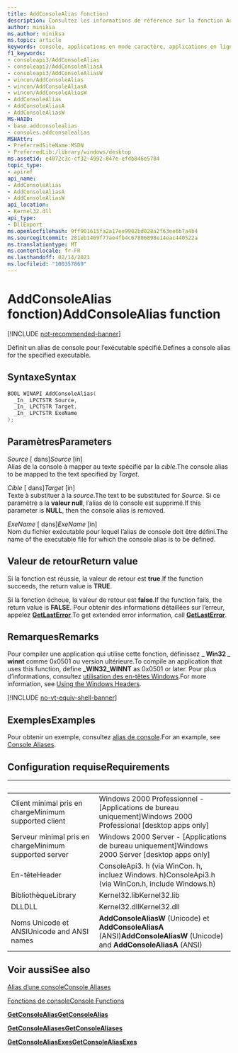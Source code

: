 ```yaml
---
title: AddConsoleAlias fonction)
description: Consultez les informations de référence sur la fonction AddConsoleAlias, qui définit un alias de console pour l’exécutable spécifié.
author: miniksa
ms.author: miniksa
ms.topic: article
keywords: console, applications en mode caractère, applications en ligne de commande, applications de terminal, API console
f1_keywords:
- consoleapi3/AddConsoleAlias
- consoleapi3/AddConsoleAliasA
- consoleapi3/AddConsoleAliasW
- wincon/AddConsoleAlias
- wincon/AddConsoleAliasA
- wincon/AddConsoleAliasW
- AddConsoleAlias
- AddConsoleAliasA
- AddConsoleAliasW
MS-HAID:
- base.addconsolealias
- consoles.addconsolealias
MSHAttr:
- PreferredSiteName:MSDN
- PreferredLib:/library/windows/desktop
ms.assetid: e4072c3c-cf32-4992-847e-efdb846e5784
topic_type:
- apiref
api_name:
- AddConsoleAlias
- AddConsoleAliasA
- AddConsoleAliasW
api_location:
- Kernel32.dll
api_type:
- DllExport
ms.openlocfilehash: 9ff901615fa2a17ee9902bd028a2f63ee6b7a4b4
ms.sourcegitcommit: 281eb1469f77ae4fb4c67806898e14eac440522a
ms.translationtype: MT
ms.contentlocale: fr-FR
ms.lasthandoff: 02/14/2021
ms.locfileid: "100357869"
---
```

# <a name="addconsolealias-function"></a><span data-ttu-id="f7cfc-104">AddConsoleAlias fonction)</span><span class="sxs-lookup"><span data-stu-id="f7cfc-104">AddConsoleAlias function</span></span>

[!INCLUDE [not-recommended-banner](./includes/not-recommended-banner.md)]

<span data-ttu-id="f7cfc-105">Définit un alias de console pour l’exécutable spécifié.</span><span class="sxs-lookup"><span data-stu-id="f7cfc-105">Defines a console alias for the specified executable.</span></span>

## <a name="syntax"></a><span data-ttu-id="f7cfc-106">Syntaxe</span><span class="sxs-lookup"><span data-stu-id="f7cfc-106">Syntax</span></span>

```C
BOOL WINAPI AddConsoleAlias(
  _In_ LPCTSTR Source,
  _In_ LPCTSTR Target,
  _In_ LPCTSTR ExeName
);
```

## <a name="parameters"></a><span data-ttu-id="f7cfc-107">Paramètres</span><span class="sxs-lookup"><span data-stu-id="f7cfc-107">Parameters</span></span>

<span data-ttu-id="f7cfc-108">*Source* \[ dans\]</span><span class="sxs-lookup"><span data-stu-id="f7cfc-108">*Source* \[in\]</span></span>  
<span data-ttu-id="f7cfc-109">Alias de la console à mapper au texte spécifié par la *cible*.</span><span class="sxs-lookup"><span data-stu-id="f7cfc-109">The console alias to be mapped to the text specified by *Target*.</span></span>

<span data-ttu-id="f7cfc-110">*Cible* \[ dans\]</span><span class="sxs-lookup"><span data-stu-id="f7cfc-110">*Target* \[in\]</span></span>  
<span data-ttu-id="f7cfc-111">Texte à substituer à la *source*.</span><span class="sxs-lookup"><span data-stu-id="f7cfc-111">The text to be substituted for *Source*.</span></span> <span data-ttu-id="f7cfc-112">Si ce paramètre a la **valeur null**, l’alias de la console est supprimé.</span><span class="sxs-lookup"><span data-stu-id="f7cfc-112">If this parameter is **NULL**, then the console alias is removed.</span></span>

<span data-ttu-id="f7cfc-113">*ExeName* \[ dans\]</span><span class="sxs-lookup"><span data-stu-id="f7cfc-113">*ExeName* \[in\]</span></span>  
<span data-ttu-id="f7cfc-114">Nom du fichier exécutable pour lequel l’alias de console doit être défini.</span><span class="sxs-lookup"><span data-stu-id="f7cfc-114">The name of the executable file for which the console alias is to be defined.</span></span>

## <a name="return-value"></a><span data-ttu-id="f7cfc-115">Valeur de retour</span><span class="sxs-lookup"><span data-stu-id="f7cfc-115">Return value</span></span>

<span data-ttu-id="f7cfc-116">Si la fonction est réussie, la valeur de retour est **true**.</span><span class="sxs-lookup"><span data-stu-id="f7cfc-116">If the function succeeds, the return value is **TRUE**.</span></span>

<span data-ttu-id="f7cfc-117">Si la fonction échoue, la valeur de retour est **false**.</span><span class="sxs-lookup"><span data-stu-id="f7cfc-117">If the function fails, the return value is **FALSE**.</span></span> <span data-ttu-id="f7cfc-118">Pour obtenir des informations détaillées sur l’erreur, appelez [**GetLastError**](/windows/win32/api/errhandlingapi/nf-errhandlingapi-getlasterror).</span><span class="sxs-lookup"><span data-stu-id="f7cfc-118">To get extended error information, call [**GetLastError**](/windows/win32/api/errhandlingapi/nf-errhandlingapi-getlasterror).</span></span>

## <a name="remarks"></a><span data-ttu-id="f7cfc-119">Remarques</span><span class="sxs-lookup"><span data-stu-id="f7cfc-119">Remarks</span></span>

<span data-ttu-id="f7cfc-120">Pour compiler une application qui utilise cette fonction, définissez **\_ Win32 \_ winnt** comme 0x0501 ou version ultérieure.</span><span class="sxs-lookup"><span data-stu-id="f7cfc-120">To compile an application that uses this function, define **\_WIN32\_WINNT** as 0x0501 or later.</span></span> <span data-ttu-id="f7cfc-121">Pour plus d’informations, consultez [utilisation des en-têtes Windows](/windows/win32/winprog/using-the-windows-headers).</span><span class="sxs-lookup"><span data-stu-id="f7cfc-121">For more information, see [Using the Windows Headers](/windows/win32/winprog/using-the-windows-headers).</span></span>

[!INCLUDE [no-vt-equiv-shell-banner](./includes/no-vt-equiv-shell-banner.md)]

## <a name="examples"></a><span data-ttu-id="f7cfc-122">Exemples</span><span class="sxs-lookup"><span data-stu-id="f7cfc-122">Examples</span></span>

<span data-ttu-id="f7cfc-123">Pour obtenir un exemple, consultez [alias de console](console-aliases.md).</span><span class="sxs-lookup"><span data-stu-id="f7cfc-123">For an example, see [Console Aliases](console-aliases.md).</span></span>

## <a name="requirements"></a><span data-ttu-id="f7cfc-124">Configuration requise</span><span class="sxs-lookup"><span data-stu-id="f7cfc-124">Requirements</span></span>

| &nbsp; | &nbsp; |
|-|-|
| <span data-ttu-id="f7cfc-125">Client minimal pris en charge</span><span class="sxs-lookup"><span data-stu-id="f7cfc-125">Minimum supported client</span></span> | <span data-ttu-id="f7cfc-126">Windows 2000 Professionnel - \[Applications de bureau uniquement\]</span><span class="sxs-lookup"><span data-stu-id="f7cfc-126">Windows 2000 Professional \[desktop apps only\]</span></span> |
| <span data-ttu-id="f7cfc-127">Serveur minimal pris en charge</span><span class="sxs-lookup"><span data-stu-id="f7cfc-127">Minimum supported server</span></span> | <span data-ttu-id="f7cfc-128">Windows 2000 Server - \[Applications de bureau uniquement\]</span><span class="sxs-lookup"><span data-stu-id="f7cfc-128">Windows 2000 Server \[desktop apps only\]</span></span> |
| <span data-ttu-id="f7cfc-129">En-tête</span><span class="sxs-lookup"><span data-stu-id="f7cfc-129">Header</span></span> | <span data-ttu-id="f7cfc-130">ConsoleApi3. h (via WinCon. h, incluez Windows. h)</span><span class="sxs-lookup"><span data-stu-id="f7cfc-130">ConsoleApi3.h (via WinCon.h, include Windows.h)</span></span> |
| <span data-ttu-id="f7cfc-131">Bibliothèque</span><span class="sxs-lookup"><span data-stu-id="f7cfc-131">Library</span></span> | <span data-ttu-id="f7cfc-132">Kernel32.lib</span><span class="sxs-lookup"><span data-stu-id="f7cfc-132">Kernel32.lib</span></span> |
| <span data-ttu-id="f7cfc-133">DLL</span><span class="sxs-lookup"><span data-stu-id="f7cfc-133">DLL</span></span> | <span data-ttu-id="f7cfc-134">Kernel32.dll</span><span class="sxs-lookup"><span data-stu-id="f7cfc-134">Kernel32.dll</span></span> |
| <span data-ttu-id="f7cfc-135">Noms Unicode et ANSI</span><span class="sxs-lookup"><span data-stu-id="f7cfc-135">Unicode and ANSI names</span></span> | <span data-ttu-id="f7cfc-136">**AddConsoleAliasW** (Unicode) et **AddConsoleAliasA** (ANSI)</span><span class="sxs-lookup"><span data-stu-id="f7cfc-136">**AddConsoleAliasW** (Unicode) and **AddConsoleAliasA** (ANSI)</span></span> |

## <a name="see-also"></a><span data-ttu-id="f7cfc-137">Voir aussi</span><span class="sxs-lookup"><span data-stu-id="f7cfc-137">See also</span></span>

[<span data-ttu-id="f7cfc-138">Alias d’une console</span><span class="sxs-lookup"><span data-stu-id="f7cfc-138">Console Aliases</span></span>](console-aliases.md)

[<span data-ttu-id="f7cfc-139">Fonctions de console</span><span class="sxs-lookup"><span data-stu-id="f7cfc-139">Console Functions</span></span>](console-functions.md)

[<span data-ttu-id="f7cfc-140">**GetConsoleAlias**</span><span class="sxs-lookup"><span data-stu-id="f7cfc-140">**GetConsoleAlias**</span></span>](getconsolealias.md)

[<span data-ttu-id="f7cfc-141">**GetConsoleAliases**</span><span class="sxs-lookup"><span data-stu-id="f7cfc-141">**GetConsoleAliases**</span></span>](getconsolealiases.md)

[<span data-ttu-id="f7cfc-142">**GetConsoleAliasExes**</span><span class="sxs-lookup"><span data-stu-id="f7cfc-142">**GetConsoleAliasExes**</span></span>](getconsolealiasexes.md)